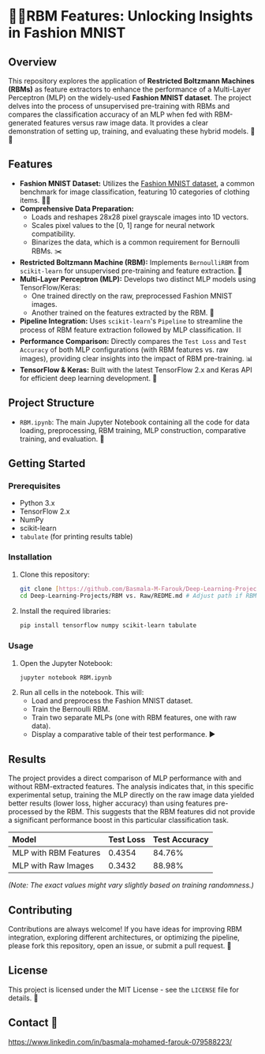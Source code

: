 # 👗💡RBM Features: Unlocking Insights in Fashion MNIST 

## Overview

This repository explores the application of **Restricted Boltzmann Machines (RBMs)** as feature extractors to enhance the performance of a Multi-Layer Perceptron (MLP) on the widely-used **Fashion MNIST dataset**. The project delves into the process of unsupervised pre-training with RBMs and compares the classification accuracy of an MLP when fed with RBM-generated features versus raw image data. It provides a clear demonstration of setting up, training, and evaluating these hybrid models. 🧠✨

## Features

* **Fashion MNIST Dataset:** Utilizes the [Fashion MNIST dataset](https://www.kaggle.com/datasets/zalando-research/fashionmnist), a common benchmark for image classification, featuring 10 categories of clothing items. 👕👖
* **Comprehensive Data Preparation:**
    * Loads and reshapes 28x28 pixel grayscale images into 1D vectors.
    * Scales pixel values to the [0, 1] range for neural network compatibility.
    * Binarizes the data, which is a common requirement for Bernoulli RBMs. ✂️
* **Restricted Boltzmann Machine (RBM):** Implements `BernoulliRBM` from `scikit-learn` for unsupervised pre-training and feature extraction. 🔄
* **Multi-Layer Perceptron (MLP):** Develops two distinct MLP models using TensorFlow/Keras:
    * One trained directly on the raw, preprocessed Fashion MNIST images.
    * Another trained on the features extracted by the RBM. 🚀
* **Pipeline Integration:** Uses `scikit-learn`'s `Pipeline` to streamline the process of RBM feature extraction followed by MLP classification. ⛓️
* **Performance Comparison:** Directly compares the `Test Loss` and `Test Accuracy` of both MLP configurations (with RBM features vs. raw images), providing clear insights into the impact of RBM pre-training. 📊
* **TensorFlow & Keras:** Built with the latest TensorFlow 2.x and Keras API for efficient deep learning development. 🐍

## Project Structure

* `RBM.ipynb`: The main Jupyter Notebook containing all the code for data loading, preprocessing, RBM training, MLP construction, comparative training, and evaluation. 📝

## Getting Started

### Prerequisites

* Python 3.x
* TensorFlow 2.x
* NumPy
* scikit-learn
* `tabulate` (for printing results table)

### Installation

1.  Clone this repository:
    ```bash
    git clone [https://github.com/Basmala-M-Farouk/Deep-Learning-Projects.git](https://github.com/Basmala-M-Farouk/Deep-Learning-Projects.git) # Replace with your actual repo URL
    cd Deep-Learning-Projects/RBM vs. Raw/REDME.md # Adjust path if RBM.ipynb is in a subfolder
    ```
2.  Install the required libraries:
    ```bash
    pip install tensorflow numpy scikit-learn tabulate
    ```

### Usage

1.  Open the Jupyter Notebook:
    ```bash
    jupyter notebook RBM.ipynb
    ```
2.  Run all cells in the notebook. This will:
    * Load and preprocess the Fashion MNIST dataset.
    * Train the Bernoulli RBM.
    * Train two separate MLPs (one with RBM features, one with raw data).
    * Display a comparative table of their test performance. ▶️

## Results

The project provides a direct comparison of MLP performance with and without RBM-extracted features. The analysis indicates that, in this specific experimental setup, training the MLP directly on the raw image data yielded better results (lower loss, higher accuracy) than using features pre-processed by the RBM. This suggests that the RBM features did not provide a significant performance boost in this particular classification task.

| Model                 | Test Loss | Test Accuracy |
|:----------------------|:----------|:--------------|
| MLP with RBM Features | 0.4354    | 84.76%        |
| MLP with Raw Images   | 0.3432    | 88.98%        |


*(Note: The exact values might vary slightly based on training randomness.)*

## Contributing

Contributions are always welcome! If you have ideas for improving RBM integration, exploring different architectures, or optimizing the pipeline, please fork this repository, open an issue, or submit a pull request. 🤝

## License

This project is licensed under the MIT License - see the `LICENSE` file for details. 📄

## Contact 📧

https://www.linkedin.com/in/basmala-mohamed-farouk-079588223/ 
